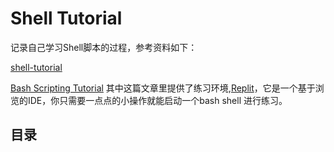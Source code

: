 <!--idoc:ignore:start-->
Shell Tutorial
===
<!--idoc:ignore:end-->

记录自己学习Shell脚本的过程，参考资料如下：

[shell-tutorial](https://github.com/jaywcjlove/shell-tutorial)

[Bash Scripting Tutorial](https://www.freecodecamp.org/news/bash-scripting-tutorial-linux-shell-script-and-command-line-for-beginners/#how-to-run-bash-commands-from-the-command-line) 其中这篇文章里提供了练习环境,[Replit](https://replit.com/~)，它是一个基于浏览的IDE，你只需要一点点的小操作就能启动一个bash shell 进行练习。

<!--idoc:ignore:start-->
## 目录


<!--idoc:ignore:end-->